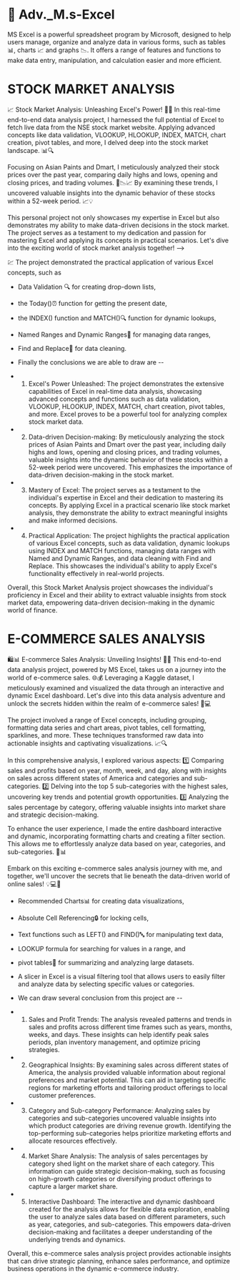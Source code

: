 # 🚀 Adv._M.s-Excel
MS Excel is a powerful spreadsheet program by Microsoft, designed to help users manage, organize and analyze data in various forms, such as tables 📊, charts 📈 and graphs 📉. It offers a range of features and functions to make data entry, manipulation, and calculation easier and more efficient.


# STOCK MARKET ANALYSIS #

📈 Stock Market Analysis: Unleashing Excel's Power! 💼✨
In this real-time end-to-end data analysis project, I harnessed the full potential of Excel to fetch live data from the NSE stock market website. Applying advanced concepts like data validation, VLOOKUP, HLOOKUP, INDEX, MATCH, chart creation, pivot tables, and more, I delved deep into the stock market landscape. 📊🔍 

Focusing on Asian Paints and Dmart, I meticulously analyzed their stock prices over the past year, comparing daily highs and lows, opening and closing prices, and trading volumes. 📆📉📈 By examining these trends, I uncovered valuable insights into the dynamic behavior of these stocks within a 52-week period. 📈💡

This personal project not only showcases my expertise in Excel but also demonstrates my ability to make data-driven decisions in the stock market. The project serves as a testament to my dedication and passion for mastering Excel and applying its concepts in practical scenarios. Let's dive into the exciting world of stock market analysis together! -->

💹 The project demonstrated the practical application of various Excel concepts, such as 
* Data Validation 🔍 for creating drop-down lists, 
* the Today()⏰ function for getting the present date, 
* the INDEX() function and MATCH()🔍 function for dynamic lookups, 
* Named Ranges and Dynamic Ranges🔄 for managing data ranges, 
* Find and Replace🔎 for data cleaning.

* Finally the conclusions we are able to draw are --

* 1. Excel's Power Unleashed: The project demonstrates the extensive capabilities of Excel in real-time data analysis, showcasing advanced concepts and functions such as data validation, VLOOKUP, HLOOKUP, INDEX, MATCH, chart creation, pivot tables, and more. Excel proves to be a powerful tool for analyzing complex stock market data.

* 2. Data-driven Decision-making: By meticulously analyzing the stock prices of Asian Paints and Dmart over the past year, including daily highs and lows, opening and closing prices, and trading volumes, valuable insights into the dynamic behavior of these stocks within a 52-week period were uncovered. This emphasizes the importance of data-driven decision-making in the stock market.

* 3. Mastery of Excel: The project serves as a testament to the individual's expertise in Excel and their dedication to mastering its concepts. By applying Excel in a practical scenario like stock market analysis, they demonstrate the ability to extract meaningful insights and make informed decisions.

* 4. Practical Application: The project highlights the practical application of various Excel concepts, such as data validation, dynamic lookups using INDEX and MATCH functions, managing data ranges with Named and Dynamic Ranges, and data cleaning with Find and Replace. This showcases the individual's ability to apply Excel's functionality effectively in real-world projects.

Overall, this Stock Market Analysis project showcases the individual's proficiency in Excel and their ability to extract valuable insights from stock market data, empowering data-driven decision-making in the dynamic world of finance.


# E-COMMERCE SALES ANALYSIS # 

🛍️📊 E-commerce Sales Analysis: Unveiling Insights! 💼✨ This end-to-end data analysis project, powered by MS Excel, takes us on a journey into the world of e-commerce sales. 🌐💰 Leveraging a Kaggle dataset, I meticulously examined and visualized the data through an interactive and dynamic Excel dashboard. Let's dive into this data analysis adventure and unlock the secrets hidden within the realm of e-commerce sales! 💪💻

The project involved a range of Excel concepts, including grouping, formatting data series and chart areas, pivot tables, cell formatting, sparklines, and more. These techniques transformed raw data into actionable insights and captivating visualizations. 📈🔍

In this comprehensive analysis, I explored various aspects: 
1️⃣ Comparing sales and profits based on year, month, week, and day, along with insights on sales across different states of America and categories and sub-categories.
2️⃣ Delving into the top 5 sub-categories with the highest sales, uncovering key trends and potential growth opportunities.
3️⃣ Analyzing the sales percentage by category, offering valuable insights into market share and strategic decision-making.

To enhance the user experience, I made the entire dashboard interactive and dynamic, incorporating formatting charts and creating a filter section. This allows me to effortlessly analyze data based on year, categories, and sub-categories. 🔄📊

Embark on this exciting e-commerce sales analysis journey with me, and together, we'll uncover the secrets that lie beneath the data-driven world of online sales! 💡💻🚀
* Recommended Charts📊 for creating data visualizations, 
* Absolute Cell Referencing🔒 for locking cells, 
* Text functions such as LEFT() and FIND()🔤 for manipulating text data, 
* LOOKUP formula for searching for values in a range, and 
* pivot tables🔄 for summarizing and analyzing large datasets.
* A slicer in Excel is a visual filtering tool that allows users to easily filter and analyze data by selecting specific values or categories.

* We can draw several conclusion from this project are --

* 1. Sales and Profit Trends: The analysis revealed patterns and trends in sales and profits across different time frames such as years, months, weeks, and days. These insights can help identify peak sales periods, plan inventory management, and optimize pricing strategies.

* 2. Geographical Insights: By examining sales across different states of America, the analysis provided valuable information about regional preferences and market potential. This can aid in targeting specific regions for marketing efforts and tailoring product offerings to local customer preferences.

* 3. Category and Sub-category Performance: Analyzing sales by categories and sub-categories uncovered valuable insights into which product categories are driving revenue growth. Identifying the top-performing sub-categories helps prioritize marketing efforts and allocate resources effectively.

* 4. Market Share Analysis: The analysis of sales percentages by category shed light on the market share of each category. This information can guide strategic decision-making, such as focusing on high-growth categories or diversifying product offerings to capture a larger market share.

* 5. Interactive Dashboard: The interactive and dynamic dashboard created for the analysis allows for flexible data exploration, enabling the user to analyze sales data based on different parameters, such as year, categories, and sub-categories. This empowers data-driven decision-making and facilitates a deeper understanding of the underlying trends and dynamics.

Overall, this e-commerce sales analysis project provides actionable insights that can drive strategic planning, enhance sales performance, and optimize business operations in the dynamic e-commerce industry.
